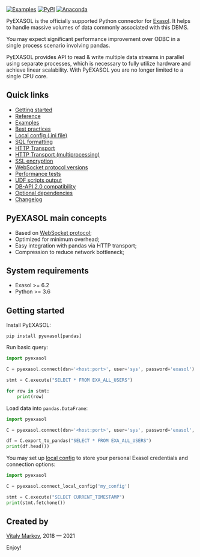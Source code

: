 [![Examples](https://github.com/exasol/pyexasol/actions/workflows/examples.yml/badge.svg)](https://github.com/exasol/pyexasol/actions/workflows/examples.yml)
[![PyPI](https://badge.fury.io/py/pyexasol.svg)](https://badge.fury.io/py/pyexasol)
[![Anaconda](https://anaconda.org/conda-forge/pyexasol/badges/version.svg)](https://anaconda.org/conda-forge/pyexasol)

PyEXASOL is the officially supported Python connector for [Exasol](https://www.exasol.com). It helps to handle massive volumes of data commonly associated with this DBMS.

You may expect significant performance improvement over ODBC in a single process scenario involving pandas.

PyEXASOL provides API to read & write multiple data streams in parallel using separate processes, which is necessary to fully utilize hardware and achieve linear scalability. With PyEXASOL you are no longer limited to a single CPU core.


## Quick links
- [Getting started](#getting-started)
- [Reference](/docs/REFERENCE.md)
- [Examples](/docs/EXAMPLES.md)
- [Best practices](/docs/BEST_PRACTICES.md)
- [Local config (.ini file)](/docs/LOCAL_CONFIG.md)
- [SQL formatting](/docs/SQL_FORMATTING.md)
- [HTTP Transport](/docs/HTTP_TRANSPORT.md)
- [HTTP Transport (multiprocessing)](/docs/HTTP_TRANSPORT_PARALLEL.md)
- [SSL encryption](/docs/ENCRYPTION.md)
- [WebSocket protocol versions](/docs/PROTOCOL_VERSION.md)
- [Performance tests](/docs/PERFORMANCE.md)
- [UDF scripts output](/docs/SCRIPT_OUTPUT.md)
- [DB-API 2.0 compatibility](/docs/DBAPI_COMPAT.md)
- [Optional dependencies](/docs/DEPENDENCIES.md)
- [Changelog](/CHANGELOG.md)


## PyEXASOL main concepts

- Based on [WebSocket protocol](https://github.com/exasol/websocket-api);
- Optimized for minimum overhead;
- Easy integration with pandas via HTTP transport;
- Compression to reduce network bottleneck;


## System requirements

- Exasol >= 6.2
- Python >= 3.6


## Getting started

Install PyEXASOL:
```
pip install pyexasol[pandas]
```

Run basic query:
```python
import pyexasol

C = pyexasol.connect(dsn='<host:port>', user='sys', password='exasol')

stmt = C.execute("SELECT * FROM EXA_ALL_USERS")

for row in stmt:
    print(row)
```

Load data into `pandas.DataFrame`:
```python
import pyexasol

C = pyexasol.connect(dsn='<host:port>', user='sys', password='exasol', compression=True)

df = C.export_to_pandas("SELECT * FROM EXA_ALL_USERS")
print(df.head())
```

You may set up [local config](/docs/LOCAL_CONFIG.md) to store your personal Exasol credentials and connection options:
```python
import pyexasol

C = pyexasol.connect_local_config('my_config')

stmt = C.execute("SELECT CURRENT_TIMESTAMP")
print(stmt.fetchone())
```


## Created by
[Vitaly Markov](https://www.linkedin.com/in/markov-vitaly/), 2018 — 2021

Enjoy!
